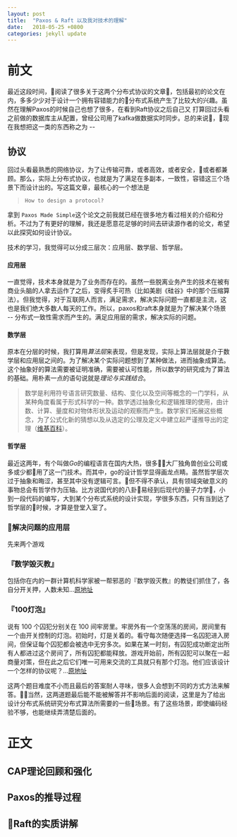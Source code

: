 ```yaml
---
layout: post
title:  "Paxos & Raft 以及我对技术的理解"
date:   2018-05-25 +0800
categories: jekyll update
---
```


# 前文

最近这段时间，阅读了很多关于这两个分布式协议的文章，包括最初的论文在内，多多少少对于设计一个拥有容错能力的分布式系统产生了比较大的兴趣。虽然在理解Paxos的时候自己也想了很多，在看到Raft协议之后自己又
打算回过头看之前做的数据库主从配置，曾经公司用了kafka做数据实时同步。总的来说，现在我想把这一类的东西称之为 --

## 协议
回过头看最熟悉的网络协议，为了让传输可靠，或者高效，或者安全，或者都兼顾。那么，实际上分布式协议，也就是为了满足在多副本，一致性，容错这三个场景下而设计出的。写这篇文章，最核心的一个想法是

> `How to design a protocol?`

拿到 `Paxos Made Simple`这个论文之前我就已经在很多地方看过相关的介绍和分析。不过为了有更好的理解，我还是愿意花足够的时间去研读源作者的论文，希望以此探究如何设计协议。

技术的学习，我觉得可以分成三层次：应用层、数学层、哲学层。

#### 应用层
一直觉得，技术本身就是为了业务而存在的。虽然一些脱离业务产生的技术在被有商业头脑的人拿去运作了之后，变得炙手可热（比如美剧《硅谷》中的那个压缩算法）。但我觉得，对于互联网人而言，满足需求，解决实际问题一直都是主流，这也是我们绝大多数人每天的工作。所以，paxos和raft本身就是为了解决某个场景 -- 分布式一致性需求而产生的。满足应用层的需求，解决实际的问题。

#### 数学层
原本在分层的时候，我打算用*算法层*来表现，但是发现，实际上算法层就是介于数学层和应用层之间的。为了解决某个实际问题想到了某种做法，进而抽象成算法。这个抽象好的算法需要被证明准确，需要被认可性能，所以数学的研究成为了算法的基础。用朴素一点的语句说就是*理论与实践结合*。


> 数学是利用符号语言研究数量、结构、变化以及空间等概念的一门学科，从某种角度看属于形式科学的一种。数学透过抽象化和逻辑推理的使用，由计数、计算、量度和对物体形状及运动的观察而产生。数学家们拓展这些概念，为了公式化新的猜想以及从选定的公理及定义中建立起严谨推导出的定理（[维基百科](https://zh.wikipedia.org/wiki/%E6%95%B0%E5%AD%A6)）。

#### 哲学层
最近这两年，有个叫做*Go*的编程语言在国内大热，很多大厂独角兽创业公司或多或少都用了这一门技术。而其中，go的设计哲学显得画龙点睛。虽然哲学层次过于抽象和晦涩，甚至其中没有逻辑可言。但不得不承认，具有领域突破意义的事物总会有哲学作为压轴。比方说国代的的八卦易经到后现代的量子力学，小到一段代码的编写，大到某个分布式系统的设计实现，学很多东西，只有当到达了哲学层的时候，才算是登堂入室了。

### 解决问题的应用层

先来两个游戏

### 『数学毁灭教』

包括你在内的一群计算机科学家被一帮邪恶的『数学毁灭教』的教徒们抓住了，各自分开关押，人数未知...[原地址](https://zhuanlan.zhihu.com/p/21250200)

### 『100灯泡』
说有 100 个囚犯分别关在 100 间牢房里。牢房外有一个空荡荡的房间，房间里有一个由开关控制的灯泡。初始时，灯是关着的。看守每次随便选择一名囚犯进入房间，但保证每个囚犯都会被选中无穷多次。如果在某一时刻，有囚犯成功断定出所有人都进过这个房间了，所有囚犯都能释放。游戏开始前，所有囚犯可以聚在一起商量对策，但在此之后它们唯一可用来交流的工具就只有那个灯泡。他们应该设计一个怎样的协议呢？...[原地址](http://www.matrix67.com/blog/archives/3618)


这两个题目难度不小而且最后的答案耐人寻味，很多人会想到不同的方式方法来解答。当然，这两道题最后能不能被解答并不影响后面的阅读，这里是为了给出设计分布式系统研究分布式算法所需要的一些场景。有了这些场景，即使编码经验不够，也能继续弄清楚后面的。

# 正文

## CAP理论回顾和强化

## Paxos的推导过程

## Raft的实质讲解
